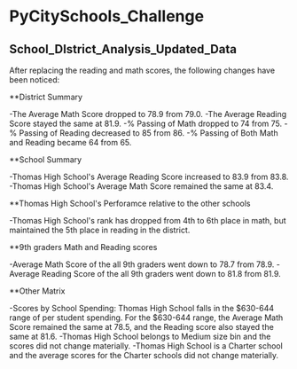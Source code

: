 # PyCitySchools_Challenge
## School_DIstrict_Analysis_Updated_Data


After replacing the reading and math scores, the following changes have been noticed:

**District Summary

-The Average Math Score dropped to 78.9 from 79.0.
-The Average Reading Score stayed the same at 81.9. 
-% Passing of Math dropped to 74 from 75.
-% Passing of Reading decreased to 85 from 86.
-% Passing of Both Math and Reading became 64 from 65.

**School Summary

-Thomas High School's Average Reading Score increased to 83.9 from 83.8.
-Thomas High School's Average Math Score remained the same at 83.4.

**Thomas High School's Perforamce relative to the other schools

-Thomas High School's rank has dropped from 4th to 6th place in math, but maintained the 5th place in reading in the district.

**9th graders Math and Reading scores

-Average Math Score of the all 9th graders went down to 78.7 from 78.9.
-Average Reading Score of the all 9th graders went down to 81.8 from 81.9.

**Other Matrix

-Scores by School Spending:
Thomas High School falls in the $630-644 range of per student spending.
For the $630-644 range, the Average Math Score remained the same at 78.5, and the Reading score also stayed the same at 81.6.
-Thomas High School belongs to Medium size bin and the scores did not change materially.
-Thomas High School is a Charter school and the average scores for the Charter schools did not change materially.
